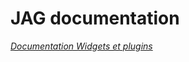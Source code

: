 # JAG documentation

_[Documentation Widgets et plugins](https://jealg.github.io/documentation/#language#/)_
